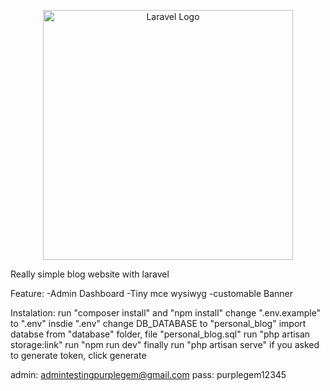 <p align="center"><a href="https://laravel.com" target="_blank"><img src="https://raw.githubusercontent.com/laravel/art/master/logo-lockup/5%20SVG/2%20CMYK/1%20Full%20Color/laravel-logolockup-cmyk-red.svg" width="400" alt="Laravel Logo"></a></p>

Really simple blog website with laravel

Feature:
-Admin Dashboard
-Tiny mce wysiwyg 
-customable Banner

Instalation:
run "composer install" and "npm install"
change ".env.example" to ".env"
insdie ".env" change DB_DATABASE to "personal_blog"
import databse from "database" folder, file "personal_blog.sql"
run "php artisan storage:link"
run "npm run dev"
finally run "php artisan serve"
if you asked to generate token, click generate

admin: admintestingpurplegem@gmail.com
pass: purplegem12345
